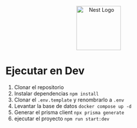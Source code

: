 <p align="center">
  <a href="http://nestjs.com/" target="blank"><img src="https://nestjs.com/img/logo-small.svg" width="120" alt="Nest Logo" /></a>
</p>

# Ejecutar en Dev
1. Clonar el repositorio
2. Instalar dependencias ``` npm install ```
3. Clonar el  `.env.template` y renombrarlo a `.env`
4. Levantar la base de datos `docker compose up -d`
5. Generar el prisma client  `npx prisma generate`
6. ejecutar el proyecto `npm run start:dev`

